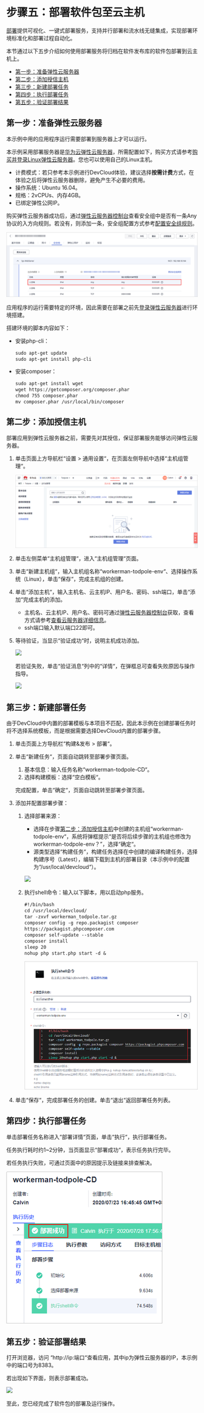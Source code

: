 # 步骤五：部署软件包至云主机<a name="devcloud_qs_0307"></a>

[部署](https://www.huaweicloud.com/product/clouddeploy.html)提供可视化、一键式部署服务，支持并行部署和流水线无缝集成，实现部署环境标准化和部署过程自动化。

本节通过以下五步介绍如何使用部署服务将归档在软件发布库的软件包部署到云主机上。

-   [第一步：准备弹性云服务器](#section1020851762916)
-   [第二步：添加授信主机](#section4217102711294)
-   [第三步：新建部署任务](#section581744332917)
-   [第四步：执行部署任务](#section38651753132912)
-   [第五步：验证部署结果](#section5724111314468)

## 第一步：准备弹性云服务器<a name="section1020851762916"></a>

本示例中用的应用程序运行需要部署到服务器上才可以运行。

本示例采用部署服务器是[华为云弹性云服务器](https://support.huaweicloud.com/ecs/index.html)，所需配置如下，购买方式请参考[购买并登录Linux弹性云服务器](https://support.huaweicloud.com/basics-ecs/ecs_01_0103.html)。您也可以使用自己的Linux主机。

-   计费模式：若只参考本示例进行DevCloud体验，建议选择**按需计费**方式，在体验之后将弹性云服务器删除，避免产生不必要的费用。
-   操作系统：Ubuntu 16.04。
-   规格：2vCPUs、内存4GB。
-   已绑定弹性公网IP。

购买弹性云服务器成功后，通过[弹性云服务器控制台](https://console.huaweicloud.com/ecm/?region&locale=zh-cn#/ecs/manager/vmList)查看安全组中是否有一条Any协议的入方向规则。若没有，则添加一条，安全组配置方式参考[配置安全组规则](https://support.huaweicloud.com/usermanual-ecs/zh-cn_topic_0030878383.html)。

![](figures/安全组规则-2.png)

应用程序的运行需要特定的环境，因此需要在部署之前先[登录弹性云服务器](https://support.huaweicloud.com/qs-ecs/zh-cn_topic_0092494193.html#section1)进行环境搭建。

搭建环境的脚本内容如下：

-   安装php-cli：

    ```
    sudo apt-get update
    sudo apt-get install php-cli
    ```


-   安装composer：

    ```
    sudo apt-get install wget
    wget https://getcomposer.org/composer.phar
    chmod 755 composer.phar
    mv composer.phar /usr/local/bin/composer
    ```


## 第二步：添加授信主机<a name="section4217102711294"></a>

部署应用到弹性云服务器之前，需要先对其授信，保证部署服务能够访问弹性云服务器。

1.  单击页面上方导航栏“设置  \>  通用设置“，在页面左侧导航中选择“主机组管理“。

    ![](figures/PHP-主机组管理.png)

2.  单击左侧菜单“主机组管理“，进入“主机组管理“页面。
3.  单击“新建主机组“，输入主机组名称“workerman-todpole-env“、选择操作系统（Linux），单击“保存“，完成主机组的创建。
4.  单击“添加主机“，输入主机名、云主机IP、用户名、密码、ssh端口，单击“添加“完成主机的添加。
    -   主机名、云主机IP、用户名、密码可通过[弹性云服务器控制台](https://console.huaweicloud.com/ecm/?region&locale=zh-cn#/ecs/manager/vmList)获取，查看方式请参考[查看云服务器详细信息](https://support.huaweicloud.com/usermanual-ecs/ecs_03_0123.html)。
    -   ssh端口输入默认端口22即可。

5.  等待验证，当显示“验证成功“时，说明主机成功添加。

    ![](figures/Linux-添加主机成功.png)

    若验证失败，单击“验证消息“列中的“详情“，在弹框总可查看失败原因与操作指导。

    ![](figures/Linux-添加主机失败.png)


## 第三步：新建部署任务<a name="section581744332917"></a>

由于DevCloud中内置的部署模板与本项目不匹配，因此本示例在创建部署任务时将不选择系统模板，而是根据需要选择DevCloud内置的部署步骤。

1.  单击页面上方导航栏“构建&发布  \>  部署“。
2.  单击“新建任务“，页面自动跳转至部署步骤页面。

    1.  基本信息：输入任务名称“workerman-todpole-CD“。
    2.  选择构建模板：选择“空白模板“。

    完成配置，单击“确定“，页面自动跳转至部署步骤页面。

3.  添加并配置部署步骤：
    1.  选择部署来源：

        -   选择在步骤[第二步：添加授信主机](#section4217102711294)中创建的主机组“workerman-todpole-env“，系统将弹框提示“是否将后续步骤的主机组也修改为workerman-todpole-env？”，选择“确定“。
        -   源类型选择“构建任务“，构建任务选择在中创建的编译构建任务，选择构建序号（Latest），编辑下载到主机的部署目录（本示例中的配置为“/usr/local/devcloud“）。

        ![](figures/PHP-部署步骤-选择部署来源.png)

    2.  执行shell命令：输入以下脚本，用以启动php服务。

        ```
        #!/bin/bash
        cd /usr/local/devcloud/
        tar -zxvf workerman_todpole.tar.gz
        composer config -g repo.packagist composer https://packagist.phpcomposer.com
        composer self-update --stable
        composer install
        sleep 20
        nohup php start.php start -d &
        ```

        ![](figures/PHP-部署步骤-执行shell命令.png)

4.  单击“保存“，完成部署任务的创建。单击“退出“返回部署任务列表。

## 第四步：执行部署任务<a name="section38651753132912"></a>

单击部署任务名称进入“部署详情“页面，单击“执行“，执行部署任务。

任务执行耗时约1\~2分钟，当页面显示“部署成功“，表示任务执行完毕。

若任务执行失败，可通过页面中的原因提示及链接来排查解决。

![](figures/PHP-部署成功.png)

## 第五步：验证部署结果<a name="section5724111314468"></a>

打开浏览器，访问  “http://ip:端口“查看应用，其中ip为弹性云服务器的IP，本示例中的端口号为8383。

若出现如下界面，则表示部署成功。

![](figures/PHP-产品页面展示.png)

至此，您已经完成了软件包的部署及运行操作。

  

